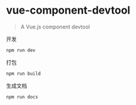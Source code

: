 # vue-component-devtool

> A Vue.js component devtool

开发

```bat
npm run dev
```

打包

```bat
npm run build
```

生成文档

```bat
npm run docs
```